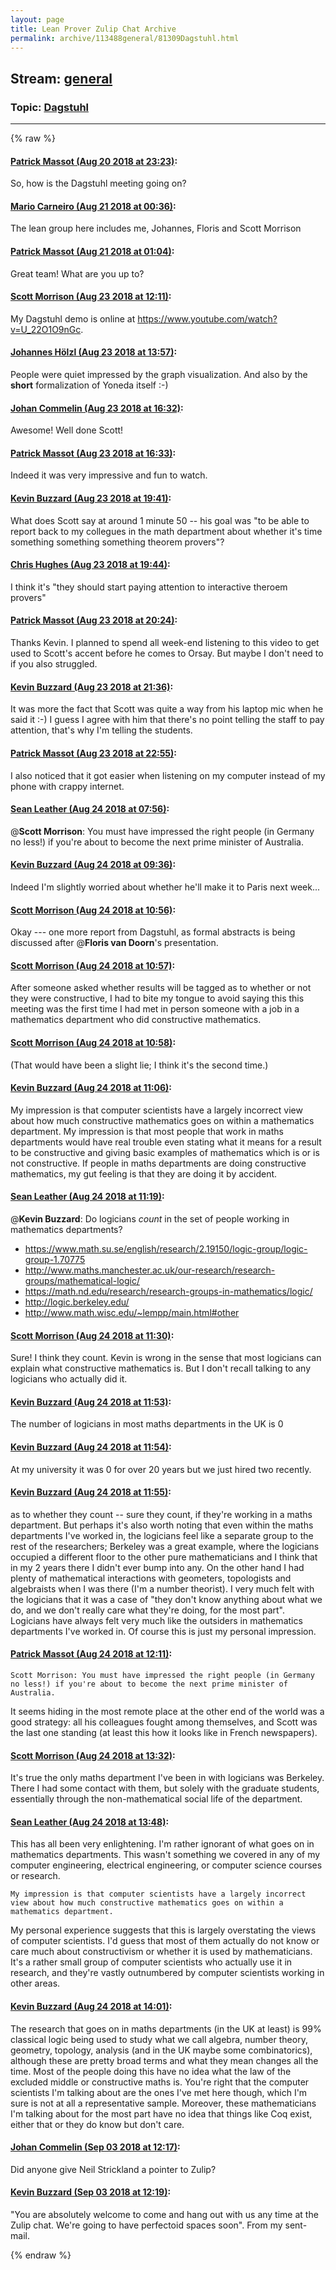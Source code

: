 ```yaml
---
layout: page
title: Lean Prover Zulip Chat Archive 
permalink: archive/113488general/81309Dagstuhl.html
---
```


## Stream: [general](index.html)
### Topic: [Dagstuhl](81309Dagstuhl.html)

---


{% raw %}
#### [ Patrick Massot (Aug 20 2018 at 23:23)](https://leanprover.zulipchat.com/#narrow/stream/113488-general/topic/Dagstuhl/near/132481772):
So, how is the Dagstuhl meeting going on?

#### [ Mario Carneiro (Aug 21 2018 at 00:36)](https://leanprover.zulipchat.com/#narrow/stream/113488-general/topic/Dagstuhl/near/132485203):
The lean group here includes me, Johannes, Floris and Scott Morrison

#### [ Patrick Massot (Aug 21 2018 at 01:04)](https://leanprover.zulipchat.com/#narrow/stream/113488-general/topic/Dagstuhl/near/132486511):
Great team! What are you up to?

#### [ Scott Morrison (Aug 23 2018 at 12:11)](https://leanprover.zulipchat.com/#narrow/stream/113488-general/topic/Dagstuhl/near/132629103):
My Dagstuhl demo is online at <https://www.youtube.com/watch?v=U_22O1O9nGc>.

#### [ Johannes Hölzl (Aug 23 2018 at 13:57)](https://leanprover.zulipchat.com/#narrow/stream/113488-general/topic/Dagstuhl/near/132633173):
People were quiet impressed by the  graph visualization. And also by the **short** formalization of Yoneda itself :-)

#### [ Johan Commelin (Aug 23 2018 at 16:32)](https://leanprover.zulipchat.com/#narrow/stream/113488-general/topic/Dagstuhl/near/132640902):
Awesome! Well done Scott!

#### [ Patrick Massot (Aug 23 2018 at 16:33)](https://leanprover.zulipchat.com/#narrow/stream/113488-general/topic/Dagstuhl/near/132640978):
Indeed it was very impressive and fun to watch.

#### [ Kevin Buzzard (Aug 23 2018 at 19:41)](https://leanprover.zulipchat.com/#narrow/stream/113488-general/topic/Dagstuhl/near/132651002):
What does Scott say at around 1 minute 50 -- his goal was "to be able to report back to my collegues in the math department about whether it's time something something something theorem provers"?

#### [ Chris Hughes (Aug 23 2018 at 19:44)](https://leanprover.zulipchat.com/#narrow/stream/113488-general/topic/Dagstuhl/near/132651180):
I think it's "they should start paying attention to interactive theroem provers"

#### [ Patrick Massot (Aug 23 2018 at 20:24)](https://leanprover.zulipchat.com/#narrow/stream/113488-general/topic/Dagstuhl/near/132653276):
Thanks Kevin. I planned to spend all week-end listening to this video to get used to Scott's accent before he comes to Orsay. But maybe I don't need to if you also struggled.

#### [ Kevin Buzzard (Aug 23 2018 at 21:36)](https://leanprover.zulipchat.com/#narrow/stream/113488-general/topic/Dagstuhl/near/132656462):
It was more the fact that Scott was quite a way from his laptop mic when he said it :-) I guess I agree with him that there's no point telling the staff to pay attention, that's why I'm telling the students.

#### [ Patrick Massot (Aug 23 2018 at 22:55)](https://leanprover.zulipchat.com/#narrow/stream/113488-general/topic/Dagstuhl/near/132660198):
I also noticed that it got easier when listening on my computer instead of my phone with crappy internet.

#### [ Sean Leather (Aug 24 2018 at 07:56)](https://leanprover.zulipchat.com/#narrow/stream/113488-general/topic/Dagstuhl/near/132678601):
@**Scott Morrison**: You must have impressed the right people (in Germany no less!) if you're about to become the next prime minister of Australia.

#### [ Kevin Buzzard (Aug 24 2018 at 09:36)](https://leanprover.zulipchat.com/#narrow/stream/113488-general/topic/Dagstuhl/near/132681837):
Indeed I'm slightly worried about whether he'll make it to Paris next week...

#### [ Scott Morrison (Aug 24 2018 at 10:56)](https://leanprover.zulipchat.com/#narrow/stream/113488-general/topic/Dagstuhl/near/132685187):
Okay --- one more report from Dagstuhl, as formal abstracts is being discussed after @**Floris van Doorn**'s presentation.

#### [ Scott Morrison (Aug 24 2018 at 10:57)](https://leanprover.zulipchat.com/#narrow/stream/113488-general/topic/Dagstuhl/near/132685210):
After someone asked whether results will be tagged as to whether or not they were constructive, I had to bite my tongue to avoid saying this this meeting was the first time I had met in person someone with a job in a mathematics department who did constructive mathematics.

#### [ Scott Morrison (Aug 24 2018 at 10:58)](https://leanprover.zulipchat.com/#narrow/stream/113488-general/topic/Dagstuhl/near/132685254):
(That would have been a slight lie; I think it's the second time.)

#### [ Kevin Buzzard (Aug 24 2018 at 11:06)](https://leanprover.zulipchat.com/#narrow/stream/113488-general/topic/Dagstuhl/near/132685593):
My impression is that computer scientists have a largely incorrect view about how much constructive mathematics goes on within a mathematics department. My impression is that most people that work in maths departments would have real trouble even stating what it means for a result to be constructive and giving basic examples of mathematics which is or is not constructive. If people in maths departments are doing constructive mathematics, my gut feeling is that they are doing it by accident.

#### [ Sean Leather (Aug 24 2018 at 11:19)](https://leanprover.zulipchat.com/#narrow/stream/113488-general/topic/Dagstuhl/near/132686199):
@**Kevin Buzzard**: Do logicians *count* in the set of people working in mathematics departments?
* https://www.math.su.se/english/research/2.19150/logic-group/logic-group-1.70775
* http://www.maths.manchester.ac.uk/our-research/research-groups/mathematical-logic/
* https://math.nd.edu/research/research-groups-in-mathematics/logic/
* http://logic.berkeley.edu/
* http://www.math.wisc.edu/~lempp/main.html#other

#### [ Scott Morrison (Aug 24 2018 at 11:30)](https://leanprover.zulipchat.com/#narrow/stream/113488-general/topic/Dagstuhl/near/132686690):
Sure! I think they count. Kevin is wrong in the sense that most logicians can explain what constructive mathematics is. But I don't recall talking to any logicians who actually did it.

#### [ Kevin Buzzard (Aug 24 2018 at 11:53)](https://leanprover.zulipchat.com/#narrow/stream/113488-general/topic/Dagstuhl/near/132687652):
The number of logicians in most maths departments in the UK is 0

#### [ Kevin Buzzard (Aug 24 2018 at 11:54)](https://leanprover.zulipchat.com/#narrow/stream/113488-general/topic/Dagstuhl/near/132687700):
At my university it was 0 for over 20 years but we just hired two recently.

#### [ Kevin Buzzard (Aug 24 2018 at 11:55)](https://leanprover.zulipchat.com/#narrow/stream/113488-general/topic/Dagstuhl/near/132687739):
as to whether they count -- sure they count, if they're working in a maths department. But perhaps it's also worth noting that even within the maths departments I've worked in, the logicians feel like a separate group to the rest of the researchers; Berkeley was a great example, where the logicians occupied a different floor to the other pure mathematicians and I think that in my 2 years there I didn't ever bump into any. On the other hand I had plenty of mathematical interactions with geometers, topologists and algebraists when I was there (I'm a number theorist). I very much felt with the logicians that it was a case of "they don't know anything about what we do, and we don't really care what they're doing, for the most part". Logicians have always felt very much like the outsiders in mathematics departments I've worked in. Of course this is just my personal impression.

#### [ Patrick Massot (Aug 24 2018 at 12:11)](https://leanprover.zulipchat.com/#narrow/stream/113488-general/topic/Dagstuhl/near/132688388):
```quote
Scott Morrison: You must have impressed the right people (in Germany no less!) if you're about to become the next prime minister of Australia.
```
It seems hiding in the most remote place at the other end of the world was a good strategy: all his colleagues fought among themselves, and Scott was the last one standing (at least this how it looks like in French newspapers).

#### [ Scott Morrison (Aug 24 2018 at 13:32)](https://leanprover.zulipchat.com/#narrow/stream/113488-general/topic/Dagstuhl/near/132691454):
It's true the only maths department I've been in with logicians was Berkeley. There I had some contact with them, but solely with the graduate students, essentially through the non-mathematical social life of the department.

#### [ Sean Leather (Aug 24 2018 at 13:48)](https://leanprover.zulipchat.com/#narrow/stream/113488-general/topic/Dagstuhl/near/132692095):
This has all been very enlightening. I'm rather ignorant of what goes on in mathematics departments. This wasn't something we covered in any of my computer engineering, electrical engineering, or computer science courses or research.

```quote
My impression is that computer scientists have a largely incorrect view about how much constructive mathematics goes on within a mathematics department.
```

My personal experience suggests that this is largely overstating the views of computer scientists. I'd guess that most of them actually do not know or care much about constructivism or whether it is used by mathematicians. It's a rather small group of computer scientists who actually use it in research, and they're vastly outnumbered by computer scientists working in other areas.

#### [ Kevin Buzzard (Aug 24 2018 at 14:01)](https://leanprover.zulipchat.com/#narrow/stream/113488-general/topic/Dagstuhl/near/132692558):
The research that goes on in maths departments (in the UK at least) is 99% classical logic being used to study what we call algebra, number theory, geometry, topology, analysis (and in the UK maybe some combinatorics), although these are pretty broad terms and what they mean changes all the time. Most of the people doing this have no idea what the law of the excluded middle or constructive maths is. You're right that the computer scientists I'm talking about are the ones I've met here though, which I'm sure is not at all a representative sample. Moreover, these mathematicians I'm talking about for the most part have no idea that things like Coq exist, either that or they do know but don't care.

#### [ Johan Commelin (Sep 03 2018 at 12:17)](https://leanprover.zulipchat.com/#narrow/stream/113488-general/topic/Dagstuhl/near/133252039):
Did anyone give Neil Strickland a pointer to Zulip?

#### [ Kevin Buzzard (Sep 03 2018 at 12:19)](https://leanprover.zulipchat.com/#narrow/stream/113488-general/topic/Dagstuhl/near/133252096):
"You are absolutely welcome to come and hang out with us any time at the Zulip chat. We're going to have perfectoid spaces soon". From my sent-mail.


{% endraw %}

